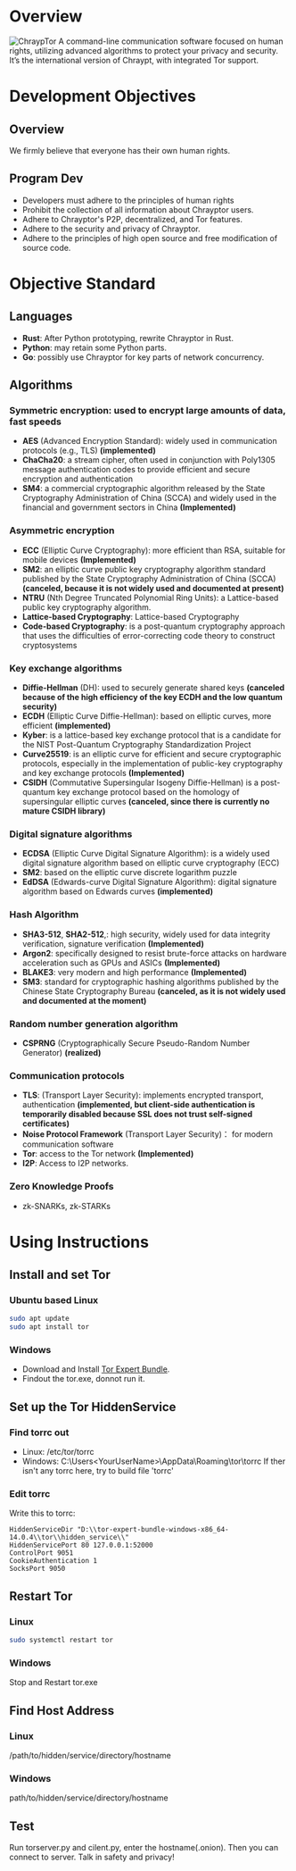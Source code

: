 # Overview
![ChraypTor](https://github.com/user-attachments/assets/4a0bd819-895b-455a-8827-003d51373ecb)
A command-line communication software focused on human rights, utilizing advanced algorithms to protect your privacy and security. It’s the international version of Chraypt, with integrated Tor support.

# Development Objectives
## Overview
We firmly believe that everyone has their own human rights.
## Program Dev
- Developers must adhere to the principles of human rights
- Prohibit the collection of all information about Chrayptor users.
- Adhere to Chrayptor's P2P, decentralized, and Tor features.
- Adhere to the security and privacy of Chrayptor.
- Adhere to the principles of high open source and free modification of source code.

# Objective Standard
## Languages
- **Rust**: After Python prototyping, rewrite Chrayptor in Rust.
- **Python**: may retain some Python parts.
- **Go**: possibly use Chrayptor for key parts of network concurrency.
## Algorithms
### Symmetric encryption: used to encrypt large amounts of data, fast speeds
- **AES** (Advanced Encryption Standard): widely used in communication protocols (e.g., TLS) **(implemented)**
- **ChaCha20**: a stream cipher, often used in conjunction with Poly1305 message authentication codes to provide efficient and secure encryption and authentication
- **SM4**: a commercial cryptographic algorithm released by the State Cryptography Administration of China (SCCA) and widely used in the financial and government sectors in China **(Implemented)**

### Asymmetric encryption
- **ECC** (Elliptic Curve Cryptography): more efficient than RSA, suitable for mobile devices **(Implemented)**
- **SM2**: an elliptic curve public key cryptography algorithm standard published by the State Cryptography Administration of China (SCCA) **(canceled, because it is not widely used and documented at present)**
- **NTRU** (Nth Degree Truncated Polynomial Ring Units): a Lattice-based public key cryptography algorithm.
- **Lattice-based Cryptography**: Lattice-based Cryptography
- **Code-based Cryptography**: is a post-quantum cryptography approach that uses the difficulties of error-correcting code theory to construct cryptosystems

### Key exchange algorithms
- **Diffie-Hellman** (DH): used to securely generate shared keys **(canceled because of the high efficiency of the key ECDH and the low quantum security)**
- **ECDH** (Elliptic Curve Diffie-Hellman): based on elliptic curves, more efficient **(implemented)**
- **Kyber**: is a lattice-based key exchange protocol that is a candidate for the NIST Post-Quantum Cryptography Standardization Project
- **Curve25519**: is an elliptic curve for efficient and secure cryptographic protocols, especially in the implementation of public-key cryptography and key exchange protocols **(Implemented)**
- **CSIDH** (Commutative Supersingular Isogeny Diffie-Hellman) is a post-quantum key exchange protocol based on the homology of supersingular elliptic curves **(canceled, since there is currently no mature CSIDH library)**

### Digital signature algorithms
- **ECDSA** (Elliptic Curve Digital Signature Algorithm): is a widely used digital signature algorithm based on elliptic curve cryptography (ECC)
- **SM2**: based on the elliptic curve discrete logarithm puzzle
- **EdDSA** (Edwards-curve Digital Signature Algorithm): digital signature algorithm based on Edwards curves **(implemented)**

### Hash Algorithm
- **SHA3-512**, **SHA2-512**,: high security, widely used for data integrity verification, signature verification **(Implemented)**
- **Argon2**: specifically designed to resist brute-force attacks on hardware acceleration such as GPUs and ASICs **(Implemented)**
- **BLAKE3**: very modern and high performance **(Implemented)**
- **SM3**: standard for cryptographic hashing algorithms published by the Chinese State Cryptography Bureau **(canceled, as it is not widely used and documented at the moment)**

### Random number generation algorithm
- **CSPRNG** (Cryptographically Secure Pseudo-Random Number Generator) **(realized)**

### Communication protocols
- **TLS**: (Transport Layer Security): implements encrypted transport, authentication **(implemented, but client-side authentication is temporarily disabled because SSL does not trust self-signed certificates)**
- **Noise Protocol Framework** (Transport Layer Security)： for modern communication software
- **Tor**: access to the Tor network **(Implemented)**
- **I2P**: Access to I2P networks.

### Zero Knowledge Proofs
- zk-SNARKs, zk-STARKs

# Using Instructions
## Install and set Tor
### Ubuntu based Linux
```bash
sudo apt update
sudo apt install tor
```
### Windows
- Download and Install [Tor Expert Bundle](https://www.torproject.org/download/tor/).
- Findout the tor.exe, donnot run it.

## Set up the Tor HiddenService
### Find torrc out
- Linux: /etc/tor/torrc
- Windows: C:\Users\<YourUserName>\AppData\Roaming\tor\torrc
If ther isn't any torrc here, try to build file 'torrc'
### Edit torrc
Write this to torrc:
```torrc
HiddenServiceDir "D:\\tor-expert-bundle-windows-x86_64-14.0.4\\tor\\hidden_service\\"
HiddenServicePort 80 127.0.0.1:52000
ControlPort 9051
CookieAuthentication 1
SocksPort 9050
```

## Restart Tor
### Linux
```bash
sudo systemctl restart tor
```
### Windows
Stop and Restart tor.exe

## Find Host Address
### Linux
/path/to/hidden/service/directory/hostname
### Windows
path/to/hidden/service/directory/hostname

## Test
Run torserver.py and cilent.py, enter the hostname(.onion).
Then you can connect to server.
Talk in safety and privacy!



